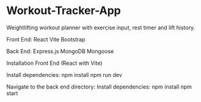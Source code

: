 # Workout-Tracker-App
Weightlifting workout planner with exercise input, rest timer and lift history.

Front End:
React
Vite
Bootstrap

Back End:
Express.js
MongoDB
Mongoose


Installation
Front End (React with Vite)

Install dependencies:
npm install
npm run dev



Navigate to the back end directory:
Install dependencies:
npm install
npm start
